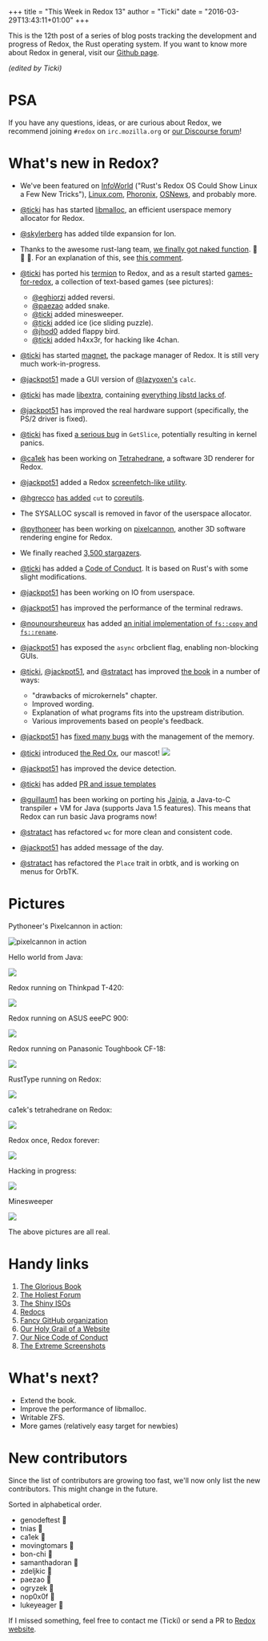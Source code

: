 +++
title = "This Week in Redox 13"
author = "Ticki"
date = "2016-03-29T13:43:11+01:00"
+++

This is the 12th post of a series of blog posts tracking the development and progress of Redox, the Rust operating system. If you want to know more about Redox in general, visit our [Github page](https://github.com/redox-os/redox).

*(edited by Ticki)*

# PSA
If you have any questions, ideas, or are curious about Redox, we recommend joining `#redox` on `irc.mozilla.org` or [our Discourse forum](https://discourse.redox-os.org/)!

# What's new in Redox?

- We've been featured on [InfoWorld](http://www.infoworld.com/article/3046100/open-source-tools/rusts-redox-os-could-show-linux-a-few-new-tricks.html) ("Rust's Redox OS Could Show Linux a Few New Tricks"), [Linux.com](https://www.linux.com/news/software/applications/894311-rusts-redox-os-could-show-linux-a-few-new-tricks), [Phoronix](https://www.phoronix.com/scan.php?page=news_item&px=Redos-OS-Intro), [OSNews](http://www.osnews.com/story/29131/The_Redox_operating_system), and probably more.

- [@ticki](https://github.com/ticki) has has started [libmalloc](https://github.com/redox-os/libmalloc), an efficient userspace memory allocator for Redox.

- [@skylerberg](https://github.com/skylerberg) has added tilde expansion for Ion.

- Thanks to the awesome rust-lang team, [we finally got naked function](https://github.com/rust-lang/rust/pull/32410). :tada: :tada: :tada:. For an explanation of this, see [this comment](https://github.com/rust-lang/rfcs/pull/1201#issuecomment-198505381).

- [@ticki](https://github.com/ticki) has ported his [termion](https://github.com/ticki/termion) to Redox, and as a result started [games-for-redox](https://github.com/redox-os/games-for-redox), a collection of text-based games (see pictures):
  - [@eghiorzi](https://github.com/eghiorzi) added reversi.
  - [@paezao](https://github.com/paezao) added snake.
  - [@ticki](https://github.com/ticki) added minesweeper.
  - [@ticki](https://github.com/ticki) added ice (ice sliding puzzle).
  - [@jhod0](https://github.com/jhod0) added flappy bird.
  - [@ticki](https://github.com/ticki) added h4xx3r, for hacking like 4chan.

- [@ticki](https://github.com/ticki) has started [magnet](https://github.com/redox-os/magnet), the package manager of Redox. It is still very much work-in-progress.

- [@jackpot51](https://github.com/jackpot51) made a GUI version of [@lazyoxen's](https://github.com/lazyoxen) `calc`.

- [@ticki](https://github.com/ticki) has made [libextra](https://github.com/redox-os/libextra), containing [everything libstd lacks of](https://github.com/redox-os/libextra/tree/master/src).

- [@jackpot51](https://github.com/jackpot51) has improved the real hardware support (specifically, the PS/2 driver is fixed).

- [@ticki](https://github.com/ticki) has fixed [a serious bug](https://github.com/redox-os/libextra/commit/dd01a09283df73e8e62a6fa59ede41897459dcbd) in `GetSlice`, potentially resulting in kernel panics.

- [@ca1ek](https://github.com/ca1ek) has been working on [Tetrahedrane](https://github.com/ca1ek/tetrahedrane), a software 3D renderer for Redox.

- [@jackpot51](https://github.com/jackpot51) added a Redox [screenfetch-like utility](https://github.com/redox-os/redox/commit/a0fca80a46d79187cbc4a003a9759ab0b3464465).

- [@hgrecco](https://github.com/hgrecco) [has added](https://github.com/redox-os/coreutils/pull/45) `cut` to [coreutils](https://github.com/redox-os/coreutils).

- The SYSALLOC syscall is removed in favor of the userspace allocator.

- [@pythoneer](https://github.com/pythoneer) has been working on [pixelcannon](https://github.com/pythoneer/pixelcannon), another 3D software rendering engine for Redox.

- We finally reached [3,500 stargazers](https://github.com/redox-os/redox).

- [@ticki](https://github.com/ticki) has added a [Code of Conduct](http://www.redox-os.org/coc/). It is based on Rust's with some slight modifications.

- [@jackpot51](https://github.com/jackpot51) has been working on IO from userspace.


- [@jackpot51](https://github.com/jackpot51) has improved the performance of the terminal redraws.

- [@nounoursheureux](https://github.com/nounoursheureux) has added [an initial implementation of `fs::copy` and `fs::rename`](https://github.com/redox-os/redox/pull/574).

- [@jackpot51](https://github.com/jackpot51) has exposed the `async` orbclient flag, enabling non-blocking GUIs.

- [@ticki](https://github.com/ticki), [@jackpot51](https://github.com/jackpot51), and [@stratact](https://github.com/stratact) has improved [the book](https://doc.redox-os.org/book/) in a number of ways:
  - "drawbacks of microkernels" chapter.
  - Improved wording.
  - Explanation of what programs fits into the upstream distribution.
  - Various improvements based on people's feedback.

- [@jackpot51](https://github.com/jackpot51) has [fixed many bugs](https://github.com/redox-os/redox/pull/594) with the management of the memory.

- [@ticki](https://github.com/ticki) introduced [the Red Ox](https://github.com/redox-os/redox/pull/595), our mascot!
   ![](https://raw.githubusercontent.com/Ticki/redox/master/img/RedOx.png)

- [@jackpot51](https://github.com/jackpot51) has improved the device detection.

- [@ticki](https://github.com/ticki) has added [PR and issue templates](https://github.com/redox-os/redox/pull/567)

- [@guillaum1](https://github.com/guillaum1) has been working on porting his [Jainja](https://sourceforge.net/projects/jainja/), a Java-to-C transpiler + VM for Java (supports Java 1.5 features). This means that Redox can run basic Java programs now!

- [@stratact](https://github.com/stratact) has refactored `wc` for more clean and consistent code.

- [@jackpot51](https://github.com/jackpot51) has added message of the day.

- [@stratact](https://github.com/stratact) has refactored the `Place` trait in orbtk, and is working on menus for OrbTK.

# Pictures

Pythoneer's Pixelcannon in action:

![pixelcannon in action](https://camo.githubusercontent.com/5e0deef97dbe9f0087b3c911d2b66707bccf474c/687474703a2f2f692e696d6775722e636f6d2f683248626658532e676966)

Hello world from Java:

![](https://framapic.org/Nx8XrADJwCME/DEoNwtGehATG.png)

Redox running on Thinkpad T-420:

![](http://www.redox-os.org/img/hardware/thinkpad-t420.png)

Redox running on ASUS eeePC 900:

![](http://www.redox-os.org/img/hardware/asus-eepc-900.png)

Redox running on Panasonic Toughbook CF-18:

![](http://www.redox-os.org/img/hardware/panasonic-toughbook-cf18.png)

RustType running on Redox:

![](https://chat.redox-os.org/api/v1/files/get/aduzjsjphirwtj6togzspotzko/6izutbttt3fhmqxrbihouu6i1c/kh7nscwy7idfprqii5pts55gcr/droid_sans.png?d={%22filename%22%3A%22kh7nscwy7idfprqii5pts55gcr%2Fdroid_sans.png%22}&h=%242a%2410%24d84ouSdW.p3TIyH4oIaN3uufpHOVKz5UA.bfMTQnyHR%2F9TA%2Fsg9pK&t=zoa4meoqjbbcdju9ghd7745phe)

ca1ek's tetrahedrane on Redox:

![](https://i.imgur.com/vB9LZH2.png)

Redox once, Redox forever:

![](https://chat.redox-os.org/api/v1/files/get/aduzjsjphirwtj6togzspotzko/x8qa6a4zsjfrjykim4xs6q798r/q43xsnsxyfypimqohr5shdr66c/redox_on_everything.JPG?d={%22filename%22%3A%22q43xsnsxyfypimqohr5shdr66c%2Fredox_on_everything.JPG%22}&h=%242a%2410%24gVmZOSmbPAP.aR2ROkOlf.GwlEFD13q5cqM72ZqVDhYseA4Q0Bb2u&t=zoa4meoqjbbcdju9ghd7745phe)

Hacking in progress:

![](/img/screenshot/hacking.png)

Minesweeper

![](https://raw.githubusercontent.com/Ticki/termion/master/image.png)

The above pictures are all real.

# Handy links

1. [The Glorious Book](https://doc.redox-os.org/book/)
2. [The Holiest Forum](https://discourse.redox-os.org/)
3. [The Shiny ISOs](https://static.redox-os.org/)
4. [Redocs](http://www.redox-os.org/docs/)
5. [Fancy GitHub organization](https://github.com/redox-os)
6. [Our Holy Grail of a Website](http://www.redox-os.org/)
7. [Our Nice Code of Conduct](http://www.redox-os.org/coc/)
8. [The Extreme Screenshots](http://www.redox-os.org/screens/)

# What's next?

- Extend the book.
- Improve the performance of libmalloc.
- Writable ZFS.
- More games (relatively easy target for newbies)

# New contributors

Since the list of contributors are growing too fast, we'll now only list the new contributors. This might change in the future.

Sorted in alphabetical order.

- genodeftest 🎂
- tnias 🎂
- ca1ek 🎂
- movingtomars 🎂
- bon-chi 🎂
- samanthadoran 🎂
- zdeljkic 🎂
- paezao 🎂
- ogryzek 🎂
- nop0x0f 🎂
- lukeyeager 🎂

If I missed something, feel free to contact me (Ticki) or send a PR to [Redox website](https://github.com/redox-os/website).
